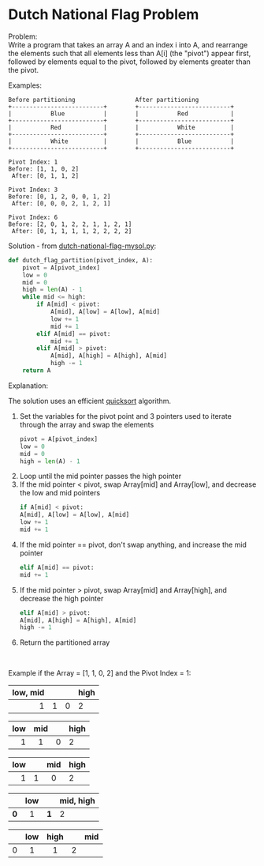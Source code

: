 # Dutch National Flag Problem    
  
Problem:  
Write a program that takes an array A and an index i into A, and rearrange the elements such that all elements less than A[i] (the "pivot") appear first, followed by elements equal to the pivot, followed by elements greater than the pivot.    
    
Examples:  
```
Before partitioning                 After partitioning 
+--------------------------+        +--------------------------+
|           Blue           |        |           Red            |
+--------------------------+        +--------------------------+
|           Red            |        |           White          |
+--------------------------+        +--------------------------+
|           White          |        |           Blue           |
+--------------------------+        +--------------------------+
```
```  
Pivot Index: 1
Before: [1, 1, 0, 2]
 After: [0, 1, 1, 2]

Pivot Index: 3
Before: [0, 1, 2, 0, 0, 1, 2]
 After: [0, 0, 0, 2, 1, 2, 1]

Pivot Index: 6
Before: [2, 0, 1, 2, 2, 1, 1, 2, 1]
 After: [0, 1, 1, 1, 1, 2, 2, 2, 2]
```  
    
Solution - from [dutch-national-flag-mysol.py](dutch-national-flag-mysol.py):  
```python
def dutch_flag_partition(pivot_index, A):
    pivot = A[pivot_index]
    low = 0
    mid = 0
    high = len(A) - 1
    while mid <= high:
        if A[mid] < pivot:
            A[mid], A[low] = A[low], A[mid]
            low += 1
            mid += 1
        elif A[mid] == pivot:
            mid += 1
        elif A[mid] > pivot:
            A[mid], A[high] = A[high], A[mid]
            high -= 1
    return A
```  
  
Explanation:  
  
The solution uses an efficient [quicksort](https://opendatastructures.org/ods-python/11_1_Comparison_Based_Sorti.html#49745) algorithm.  
   
1. Set the variables for the pivot point and 3 pointers used to iterate through the array and swap the elements  
    ```python
    pivot = A[pivot_index]
    low = 0
    mid = 0
    high = len(A) - 1
    ```  
2. Loop until the mid pointer passes the high pointer  
3. If the mid pointer < pivot, swap Array[mid] and Array[low], and decrease the low and mid pointers  
    ```python
    if A[mid] < pivot:
    A[mid], A[low] = A[low], A[mid]
    low += 1
    mid += 1
    ```  
4. If the mid pointer == pivot, don't swap anything, and increase the mid pointer  
    ```python
    elif A[mid] == pivot:
    mid += 1
    ```  
5. If the mid pointer > pivot, swap Array[mid] and Array[high], and decrease the high pointer  
    ```python
    elif A[mid] > pivot:
    A[mid], A[high] = A[high], A[mid]
    high -= 1
    ```  
6. Return the partitioned array  
  
</br>  
  
Example if the Array = [1, 1, 0, 2] and the Pivot Index = 1:    
  
|low, mid|   |   |high|
|-------:|---|---|----|
|      1 | 1 | 0 | 2  |  

| low| mid |   |high|
|---:|:---:|---|----|
|  1 |  1  | 0 | 2  |  

| low|   | mid |high|
|---:|---|:---:|----|
|  1 | 1 |  0  | 2  |  

|     | low |     |mid, high|
|-----|:---:|-----|---------|
|**0**|  1  |**1**| 2       |  

|   | low | high |   |mid|
|---|:---:|:----:|---|---|
| 0 |  1  |  1   | 2 |   |  